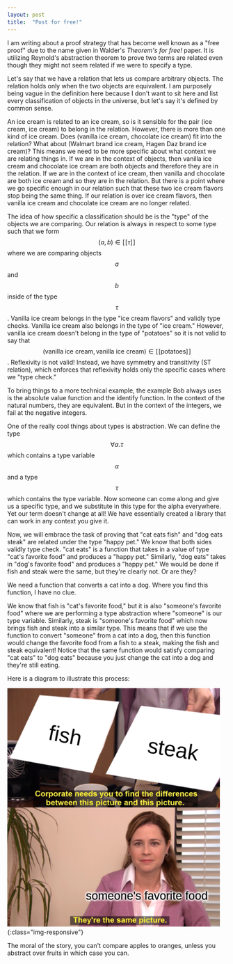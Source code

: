 ```yaml
---
layout: post
title:  "Post for free!"
---
```


I am writing about a proof strategy that has become well known as a "free proof" due to the name given in Walder's _Theorem's for free!_ paper. It is utilizing Reynold's abstraction theorem to prove two terms are related even though they might not seem related if we were to specify a type.

Let's say that we have a relation that lets us compare arbitrary objects. The relation holds only when the two objects are equivalent. I am purposely being vague in the definition here because I don't want to sit here and list every classification of objects in the universe, but let's say it's defined by common sense.

An ice cream is related to an ice cream, so is it sensible for the pair (ice cream, ice cream) to belong in the relation. However, there is more than one kind of ice cream. Does (vanilla ice cream, chocolate ice cream) fit into the relation? What about (Walmart brand ice cream, Hagen Daz brand ice cream)? This means we need to be more specific about what context we are relating things in. If we are in the context of objects, then vanilla ice cream and chocolate ice cream are both objects and therefore they are in the relation. If we are in the context of ice cream, then vanilla and chocolate are both ice cream and so they are in the relation. But there is a point where we go specific enough in our relation such that these two ice cream flavors stop being the same thing. If our relation is over ice cream flavors, then vanilla ice cream and chocolate ice cream are no longer related.

The idea of how specific a classification should be is the "type" of the objects we are comparing. Our relation is always in respect to some type such that we form $$(a,b)\in[\![\tau]\!]$$ where we are comparing objects $$a$$ and $$b$$ inside of the type $$\tau$$. Vanilla ice cream belongs in the type "ice cream flavors" and validly type checks. Vanilla ice cream also belongs in the type of "ice cream." However, vanilla ice cream doesn't belong in the type of "potatoes" so it is not valid to say that $$(\text{vanilla ice cream}, \text{vanilla ice cream})\in[\![\text{potatoes}]\!]$$. Reflexivity is not valid! Instead, we have symmetry and transitivity (ST relation), which enforces that reflexivity holds only the specific cases where we "type check."

To bring things to a more technical example, the example Bob always uses is the absolute value function and the identify function. In the context of the natural numbers, they are equivalent. But in the context of the integers, we fail at the negative integers.

One of the really cool things about types is abstraction. We can define the type $$\forall \alpha. \tau$$ which contains a type variable $$\alpha$$ and a type $$\tau$$ which contains the type variable. Now someone can come along and give us a specific type, and we substitute in this type for the alpha everywhere. Yet our term doesn't change at all! We have essentially created a library that can work in any context you give it.

Now, we will embrace the task of proving that "cat eats fish" and "dog eats steak" are related under the type "happy pet." We know that both sides validly type check. "cat eats" is a function that takes in a value of type "cat's favorite food" and produces a "happy pet." Similarly, "dog eats" takes in "dog's favorite food" and produces a "happy pet." We would be done if fish and steak were the same, but they're clearly not. Or are they?

We need a function that converts a cat into a dog. Where you find this function, I have no clue.

We know that fish is "cat's favorite food," but it is also "someone's favorite food" where we are performing a type abstraction where "someone" is our type variable. Similarly, steak is "someone's favorite food" which now brings fish and steak into a similar type. This means that if we use the function to convert "someone" from a cat into a dog, then this function would change the favorite food from a fish to a steak, making the fish and steak equivalent! Notice that the same function would satisfy comparing "cat eats" to "dog eats" because you just change the cat into a dog and they're still eating.

Here is a diagram to illustrate this process:

![](/assets/images/fish-steak.png){:class="img-responsive"}

The moral of the story, you can't compare apples to oranges, unless you abstract over fruits in which case you can.